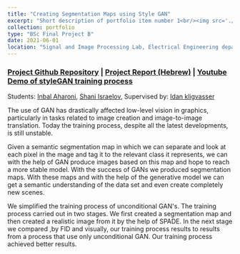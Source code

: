 ```yaml
---
title: "Creating Segmentation Maps using Style GAN"
excerpt: "Short description of portfolio item number 1<br/><img src='./../images/StyleGAN.png'>"
collection: portfolio
type: "BSc Final Project B"
date: 2021-06-01
location: "Signal and Image Processing Lab, Electrical Engineering department, Technion"
---
```


### [Project Github Repository](https://github.com/shani1610/SegmentationMapStyleGan) | [Project Report (Hebrew)](https://drive.google.com/file/d/1Oc4AkuyXtDDr91SDA__4GwEamimEKxdS/view?usp=sharing) | [Youtube Demo of styleGAN training process](https://www.youtube.com/watch?v=g7-KP39NPG4)

Students: [Inbal Aharoni](mailto:AHARONINBAL@gmail.com),  [Shani Israelov](mailto:shani1610@gmail.com), Supervised by: [Idan kligvasser](mailto:kligvasser@gmail.com)

The use of GAN has drastically affected low-level vision in graphics, particularly in tasks related to image creation and image-to-image translation. Today the training process, despite all the latest developments, is still unstable. 

Given a semantic segmentation map in which we can separate and look at each pixel in the mage and tag it to the relevant class it represents, we can with the help of GAN produce images based on this map and hope to reach a more stable model. With the success of GANs we produced segmentation maps. With these maps and with the help of the generative model we can get a semantic understanding of the data set and even create completely new scenes.

We simplified the training process of unconditional GAN&#39;s. The training process carried out in two stages. We first created a segmentation map and then created a realistic image from it by the help of SPADE. In the next stage we compared ,by FID and visually, our training process results to results from a process that use only
unconditional GAN. Our training process achieved better results.